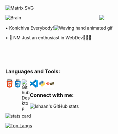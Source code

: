  ![Matrix SVG](https://raw.githubusercontent.com/rodrigograca31/rodrigograca31/master/matrix.svg)

<img align="left" alt="Brain" width="300" src="http://gifimage.net/wp-content/uploads/2017/10/cerebro-gif-tumblr-3.gif">


  <img src="https://github.com/vimalverma558/vimalverma558/blob/v2/img/hello.gif" width="20%">

•  Konichiva Everybody!<img src="https://raw.githubusercontent.com/nixin72/nixin72/master/wave.gif"
         alt="Waving hand animated gif"
         height="45"
         width="45" />
         <br />

• 🧠 NM Just an enthusiast in WebDev🧑🏻‍💻

<br/>
<br />
<br />

### Languages and Tools:
<img align="left" alt="HTML5" width="26px" src="https://raw.githubusercontent.com/github/explore/80688e429a7d4ef2fca1e82350fe8e3517d3494d/topics/html/html.png" />
<img align="left" alt="CSS3" width="26px" src="https://raw.githubusercontent.com/github/explore/80688e429a7d4ef2fca1e82350fe8e3517d3494d/topics/css/css.png" />
<img align="left" alt="Github Desktop" width="26px" src="https://dl2.macupdate.com/images/icons256/39062.png?d=1522354604" />
<img align="left" alt="Visual Studio Code" width="26px" src="https://raw.githubusercontent.com/github/explore/80688e429a7d4ef2fca1e82350fe8e3517d3494d/topics/visual-studio-code/visual-studio-code.png" />

<img align="left" alt="Python" width="26px" src="https://raw.githubusercontent.com/github/explore/80688e429a7d4ef2fca1e82350fe8e3517d3494d/topics/python/python.png" />


<img align="left" alt="Git" width="26px" src="https://raw.githubusercontent.com/github/explore/80688e429a7d4ef2fca1e82350fe8e3517d3494d/topics/git/git.png" />

<br />

### Connect with me:


![Ishaan's GitHub stats](https://github-readme-stats.vercel.app/api?username=IshaanXCoder&show_icons=true&theme=radical)

<img alt= "stats card" height="200px" width="400" src="https://github-readme-streak-stats.herokuapp.com/?user=IshaanXCoder&theme=radical">

[![Top Langs](https://github-readme-stats.vercel.app/api/top-langs/?username=IshaanXCoder&layout=compact&show_icons=true&include_all_commits=true&bg_color=0,73FA79,73FDFF,7A81FF&theme=graywhite)](https://github.com/IshaanXCoder/github-readme-stats)

  
  

  





